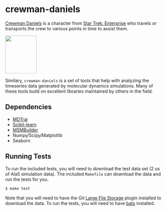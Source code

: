 # crewman-daniels
[Crewman Daniels](http://memory-alpha.wikia.com/wiki/Daniels_(Crewman)) is a character from [Star Trek: Enterprise](https://en.wikipedia.org/wiki/Star_Trek:_Enterprise) who travels or transports the crew to various points in time to assist them.

<img src="https://vignette.wikia.nocookie.net/memoryalpha/images/8/89/Daniels2.jpg/revision/latest?cb=20100806165630&path-prefix=en" width="100px" height="120px">

Similary, `crewman-daniels` is a set of tools that help with analyzing the timeseries data generated by molecular dynamics simulations. Many of these tools build on excellent libraries maintained by others in the field.

## Dependencies

* [MDTraj](http://mdtraj.org)
* [Scikit-learn](http://scikit-learn.org/stable/)
* [MSMBuilder](http://msmbuilder.org)
* Numpy/Scipy/Matplotlib
* Seaborn

## Running Tests
To run the included tests, you will need to download the test data set (2 us of Ala5 simulation data).  The included `Makefile` can download the data and run the tests for you.

```bash
$ make test
```

Note that you will need to have the Git [Large File Storage](https://git-lfs.github.com/) plugin installed to download the data.  To run the tests, you will need to have [bats](https://github.com/sstephenson/bats) installed.
